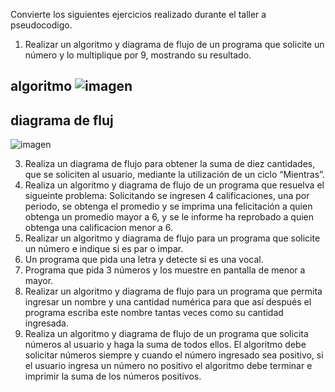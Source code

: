 
Convierte los siguientes ejercicios realizado durante el taller a pseudocodigo.

1. Realizar un algoritmo y diagrama de flujo de un programa que solicite un número y lo multiplique por 9, mostrando su resultado.

## algoritmo ![imagen](https://user-images.githubusercontent.com/101213081/160883086-f1b86b39-a194-49ea-a97e-4c1fdc32f460.png)
## diagrama de fluj
![imagen](https://user-images.githubusercontent.com/101213081/160883349-599a0d59-252a-4cb2-b2c1-89b42278d160.png)

3. Realiza un diagrama de flujo para obtener la suma de diez cantidades, que se soliciten al usuario, mediante la utilización de un ciclo “Mientras”. 
4. Realiza un algoritmo y diagrama de flujo de un programa que resuelva el sigueinte problema: Solicitando se ingresen 4 calificaciones, una por periodo, se obtenga el promedio y se imprima una felicitación a quien obtenga un promedio mayor a 6, y se le informe ha reprobado a quien obtenga una calificacion menor a 6.
5. Realizar un algoritmo y diagrama de flujo para un programa que solicite un número e indique si es par o impar.
6. Un programa que pida una letra y detecte si es una vocal.
7. Programa que pida 3 números y los muestre en pantalla de menor a mayor.
8. Realizar un algoritmo y diagrama de flujo para un programa que permita ingresar un nombre y una cantidad numérica para que así después el programa escriba este nombre tantas veces como su cantidad ingresada.
9. Realiza un algoritmo y diagrama de flujo de un programa que solicita números al usuario y haga la suma de todos ellos. El algoritmo debe solicitar números siempre y cuando el número ingresado sea positivo, si el usuario ingresa un número no positivo el algoritmo debe terminar e imprimir la suma de los números positivos.
